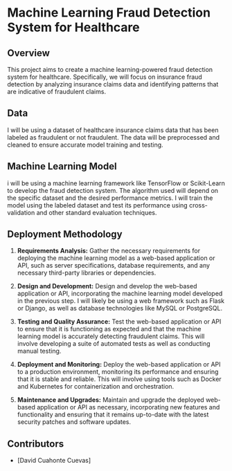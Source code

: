 # Machine Learning Fraud Detection System for Healthcare

## Overview

This project aims to create a machine learning-powered fraud detection system for healthcare. Specifically, we will focus on insurance fraud detection by analyzing insurance claims data and identifying patterns that are indicative of fraudulent claims.

## Data

I will be using a dataset of healthcare insurance claims data that has been labeled as fraudulent or not fraudulent. The data will be preprocessed and cleaned to ensure accurate model training and testing.

## Machine Learning Model

i will be using a machine learning framework like TensorFlow or Scikit-Learn to develop the fraud detection system. The algorithm used will depend on the specific dataset and the desired performance metrics. I will train the model using the labeled dataset and test its performance using cross-validation and other standard evaluation techniques.

## Deployment Methodology

1. **Requirements Analysis:** Gather the necessary requirements for deploying the machine learning model as a web-based application or API, such as server specifications, database requirements, and any necessary third-party libraries or dependencies.

2. **Design and Development:** Design and develop the web-based application or API, incorporating the machine learning model developed in the previous step. I  will likely be using a web framework such as Flask or Django, as well as database technologies like MySQL or PostgreSQL.

3. **Testing and Quality Assurance:** Test the web-based application or API to ensure that it is functioning as expected and that the machine learning model is accurately detecting fraudulent claims. This will involve developing a suite of automated tests as well as conducting manual testing.

4. **Deployment and Monitoring:** Deploy the web-based application or API to a production environment, monitoring its performance and ensuring that it is stable and reliable. This will involve using tools such as Docker and Kubernetes for containerization and orchestration.

5. **Maintenance and Upgrades:** Maintain and upgrade the deployed web-based application or API as necessary, incorporating new features and functionality and ensuring that it remains up-to-date with the latest security patches and software updates.

## Contributors

- [David Cuahonte Cuevas]



